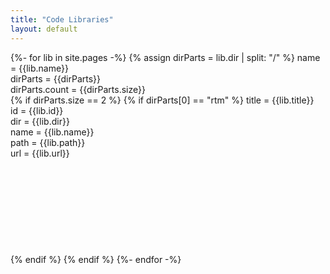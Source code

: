 ```yaml
---
title: "Code Libraries"
layout: default
---
```


{%- for lib in site.pages -%}
    {% assign dirParts = lib.dir | split: "/" %}
    name = {{lib.name}}<br />
    dirParts = {{dirParts}}<br />
    dirParts.count = {{dirParts.size}}<br />
    {% if dirParts.size == 2 %}
        {% if dirParts[0] == "rtm" %}
            title = {{lib.title}}<br />
            id = {{lib.id}}<br />
            dir = {{lib.dir}}<br />
            name = {{lib.name}}<br />
            path = {{lib.path}}<br />
            url = {{lib.url}}<br />
            <br /><br /><br /><br /><br /><br /><br /><br /><br />
        {% endif %}
    {% endif %}
{%- endfor -%}
